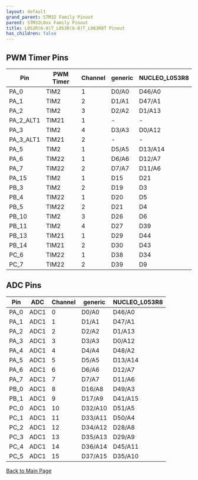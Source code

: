 ```yaml
---
layout: default
grand_parent: STM32 Family Pinout
parent: STM32L0xx Family Pinout
title: L052R(6-8)T_L053R(6-8)T_L063R8T Pinout
has_children: false
---
```


## PWM Timer Pins

| Pin | PWM Timer | Channel | generic | NUCLEO_L053R8 |
| --- | --- | --- | --- | --- |
| PA_0 | TIM2 | 1 | D0/A0 | D46/A0 |
| PA_1 | TIM2 | 2 | D1/A1 | D47/A1 |
| PA_2 | TIM2 | 3 | D2/A2 | D1/A13 |
| PA_2_ALT1 | TIM21 | 1 | - | - |
| PA_3 | TIM2 | 4 | D3/A3 | D0/A12 |
| PA_3_ALT1 | TIM21 | 2 | - | - |
| PA_5 | TIM2 | 1 | D5/A5 | D13/A14 |
| PA_6 | TIM22 | 1 | D6/A6 | D12/A7 |
| PA_7 | TIM22 | 2 | D7/A7 | D11/A6 |
| PA_15 | TIM2 | 1 | D15 | D21 |
| PB_3 | TIM2 | 2 | D19 | D3 |
| PB_4 | TIM22 | 1 | D20 | D5 |
| PB_5 | TIM22 | 2 | D21 | D4 |
| PB_10 | TIM2 | 3 | D26 | D6 |
| PB_11 | TIM2 | 4 | D27 | D39 |
| PB_13 | TIM21 | 1 | D29 | D44 |
| PB_14 | TIM21 | 2 | D30 | D43 |
| PC_6 | TIM22 | 1 | D38 | D34 |
| PC_7 | TIM22 | 2 | D39 | D9 |


## ADC Pins

| Pin | ADC | Channel | generic | NUCLEO_L053R8 |
| --- | --- | --- | --- | --- |
| PA_0 | ADC1 | 0 | D0/A0 | D46/A0 |
| PA_1 | ADC1 | 1 | D1/A1 | D47/A1 |
| PA_2 | ADC1 | 2 | D2/A2 | D1/A13 |
| PA_3 | ADC1 | 3 | D3/A3 | D0/A12 |
| PA_4 | ADC1 | 4 | D4/A4 | D48/A2 |
| PA_5 | ADC1 | 5 | D5/A5 | D13/A14 |
| PA_6 | ADC1 | 6 | D6/A6 | D12/A7 |
| PA_7 | ADC1 | 7 | D7/A7 | D11/A6 |
| PB_0 | ADC1 | 8 | D16/A8 | D49/A3 |
| PB_1 | ADC1 | 9 | D17/A9 | D41/A15 |
| PC_0 | ADC1 | 10 | D32/A10 | D51/A5 |
| PC_1 | ADC1 | 11 | D33/A11 | D50/A4 |
| PC_2 | ADC1 | 12 | D34/A12 | D28/A8 |
| PC_3 | ADC1 | 13 | D35/A13 | D29/A9 |
| PC_4 | ADC1 | 14 | D36/A14 | D45/A11 |
| PC_5 | ADC1 | 15 | D37/A15 | D35/A10 |


[Back to Main Page](../../index)